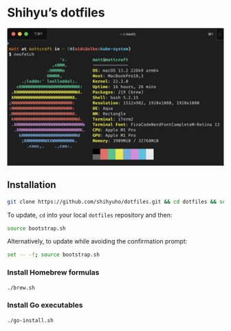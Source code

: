 # Shihyu’s dotfiles

![](./rsync_exclude/neofetch.png)

## Installation

```bash
git clone https://github.com/shihyuho/dotfiles.git && cd dotfiles && source bootstrap.sh
```

To update, `cd` into your local `dotfiles` repository and then:

```bash
source bootstrap.sh
```

Alternatively, to update while avoiding the confirmation prompt:

```bash
set -- -f; source bootstrap.sh
```

### Install Homebrew formulas

```bash
./brew.sh
```

### Install Go executables

```bash
./go-install.sh
```
